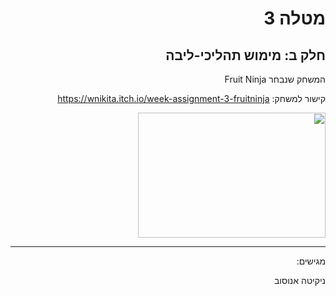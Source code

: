 <div dir='rtl' lang='he'>

# מטלה 3 
## חלק ב: מימוש תהליכי-ליבה

המשחק שנבחר Fruit Ninja

קישור למשחק:
https://wnikita.itch.io/week-assignment-3-fruitninja


<img src="https://i.ibb.co/1GvpV2W/fruit-ninja.png" width="300" height="200">


---
מגישים:

ניקיטה אנוסוב 


